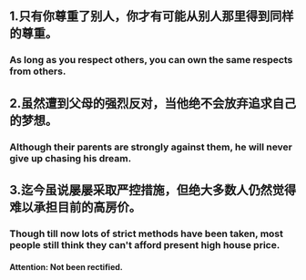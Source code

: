 ## 1.只有你尊重了别人，你才有可能从别人那里得到同样的尊重。

### As long as you respect others, you can own the same respects from others.

## 2.虽然遭到父母的强烈反对，当他绝不会放弃追求自己的梦想。

### Although their parents are strongly against them, he will never give up chasing his dream.

## 3.迄今虽说屡屡采取严控措施，但绝大多数人仍然觉得难以承担目前的高房价。

### Though till now lots of strict methods have been taken, most people still think they can't afford present high house price.



#### Attention: Not been rectified.